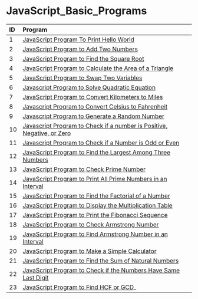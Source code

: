 # JavaScript_Basic_Programs
| ID |   Program     |
| :-------- | :------- | 
| 1      | [JavaScript Program To Print Hello World](https://github.com/Avinash-web3/JavaScript_Basic_Programs/blob/main/Programs/HelloWorld.js) |  
| 2     | [JavaScript Program to Add Two Numbers](https://github.com/Avinash-web3/JavaScript_Basic_Programs/blob/main/Programs/addation.py) |
| 3      | [JavaScript Program to Find the Square Root](https://github.com/Avinash-web3/JavaScript_Basic_Programs/blob/main/Programs/squareroot.js) |
| 4      | [JavaScript Program to Calculate the Area of a Triangle](https://github.com/Avinash-web3/JavaScript_Basic_Programs/blob/main/Programs/areaoftraingle.js) |
| 5      | [JavaScript Program to Swap Two Variables](https://github.com/Avinash-web3/JavaScript_Basic_Programs/blob/main/Programs/swaptwovariable.js) |
| 6      |  [Javascript Program to Solve Quadratic Equation](https://github.com/Avinash-web3/JavaScript_Basic_Programs/blob/main/Programs/rootsofquadratic.js)
| 7      | [JavaScript Program to Convert Kilometers to Miles](https://github.com/Avinash-web3/JavaScript_Basic_Programs/blob/main/Programs/kilometertomiles.js)
| 8      | [Javascript Program to Convert Celsius to Fahrenheit](https://github.com/Avinash-web3/JavaScript_Basic_Programs/blob/main/Programs/CelsiustoFahrenheit.js)
|  9      |  [Javascript Program to Generate a Random Number](https://github.com/Avinash-web3/JavaScript_Basic_Programs/blob/main/Programs/randomnumber.js)
|  10     |  [Javascript Program to Check if a number is Positive, Negative, or Zero](https://github.com/Avinash-web3/JavaScript_Basic_Programs/blob/main/Programs/numbercheck.js)
|  11     |   [Javascript Program to Check if a Number is Odd or Even](https://github.com/Avinash-web3/JavaScript_Basic_Programs/blob/main/Programs/evenodd.js)
|   12    |    [JavaScript Program to Find the Largest Among Three Numbers](https://github.com/Avinash-web3/JavaScript_Basic_Programs/blob/main/Programs/largestnumber.js)
|  13     |   [JavaScript Program to Check Prime Number](https://github.com/Avinash-web3/JavaScript_Basic_Programs/blob/main/Programs/prime.js)
|  14     |   [JavaScript Program to Print All Prime Numbers in an Interval](https://github.com/Avinash-web3/JavaScript_Basic_Programs/blob/main/Programs/primebetweentwonumbers.js)
|   15    |   [JavaScript Program to Find the Factorial of a Number](https://github.com/Avinash-web3/JavaScript_Basic_Programs/blob/main/Programs/factorial.js)
|   16    |   [JavaScript Program to Display the Multiplication Table](https://github.com/Avinash-web3/JavaScript_Basic_Programs/blob/main/Programs/multiplication.js)
|   17    |  [JavaScript Program to Print the Fibonacci Sequence](https://github.com/Avinash-web3/JavaScript_Basic_Programs/blob/main/Programs/fibonnaci.js)
|   18    |  [JavaScript Program to Check Armstrong Number](https://github.com/Avinash-web3/JavaScript_Basic_Programs/blob/main/Programs/Armstrong.js)
|   19    |  [JavaScript Program to Find Armstrong Number in an Interval](https://github.com/Avinash-web3/JavaScript_Basic_Programs/blob/main/Programs/Armstrongininterval.js)
|   20    |  [JavaScript Program to Make a Simple Calculator](https://github.com/Avinash-web3/JavaScript_Basic_Programs/blob/main/Programs/calculator.js)
|   21    |  [JavaScript Program to Find the Sum of Natural Numbers](https://github.com/Avinash-web3/JavaScript_Basic_Programs/blob/main/Programs/sumofnumber.js)
|   22    |   [JavaScript Program to Check if the Numbers Have Same Last Digit](https://github.com/Avinash-web3/JavaScript_Basic_Programs/blob/main/Programs/checklastdigit.js)
|   23    |    [JavaScript Program to Find HCF or GCD](https://github.com/Avinash-web3/JavaScript_Basic_Programs/blob/main/Programs/HCF_GCD.js)_

